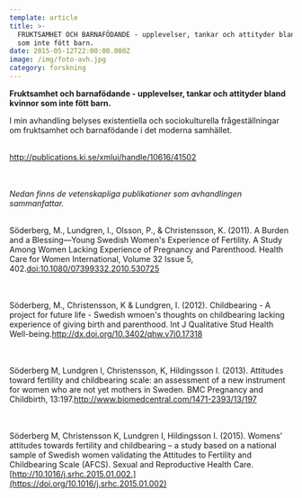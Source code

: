```yaml
---
template: article
title: >-
  FRUKTSAMHET OCH BARNAFÖDANDE - upplevelser, tankar och attityder bland kvinnor
  som inte fött barn.
date: 2015-05-12T22:00:00.000Z
image: /img/foto-avh.jpg
category: forskning
---
```

**Fruktsamhet och barnafödande - upplevelser, tankar och attityder bland kvinnor som inte fött barn.**

I min avhandling belyses existentiella och sociokulturella frågeställningar om fruktsamhet och barnafödande i det moderna samhället. <br/><br/>

<http://publications.ki.se/xmlui/handle/10616/41502>

<br/><br/>*Nedan finns de vetenskapliga publikationer som avhandlingen sammanfattar.*<br/><br/>

Söderberg, M., Lundgren, I., Olsson, P., & Christensson, K. (2011). A Burden and a Blessing—Young Swedish Women's Experience of Fertility. A Study Among Women Lacking Experience of Pregnancy and Parenthood. Health Care for Women International, Volume 32 Issue 5, 402.[doi:10.1080/07399332.2010.530725](https://doi.org/10.1080/07399332.2010.530725)

<br/><br/>Söderberg, M., Christensson, K & Lundgren, I. (2012). Childbearing - A project for future life - Swedish wmoen's thoughts on childbearing lacking experience of giving birth and parenthood. Int J Qualitative Stud Health Well-being.<http://dx.doi.org/10.3402/qhw.v7i0.17318>

<br/><br/>Söderberg M, Lundgren I, Christensson, K, Hildingsson I. (2013). Attitudes toward fertility and childbearing scale: an assessment of a new instrument for women who are not yet mothers in Sweden. BMC Pregnancy and Childbirth, 13:197.<http://www.biomedcentral.com/1471-2393/13/197>

<br/><br/>Söderberg M, Christensson K, Lundgren I, Hildingsson I. (2015). Womens’ attitudes towards fertility and childbearing – a study based on a national sample of Swedish women validating the Attitudes to Fertility and Childbearing Scale (AFCS). Sexual and Reproductive Health Care.[http://10.1016/j.srhc.2015.01.002.](https://doi.org/10.1016/j.srhc.2015.01.002)